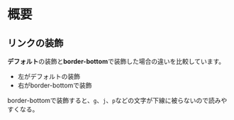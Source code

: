 # 概要

## リンクの装飾

**デフォルト**の装飾と**border-bottom**で装飾した場合の違いを比較しています。

- 左がデフォルトの装飾
- 右がborder-bottomで装飾

border-bottomで装飾すると、`g`、`j`、`p`などの文字が下線に被らないので読みやすくなる。
